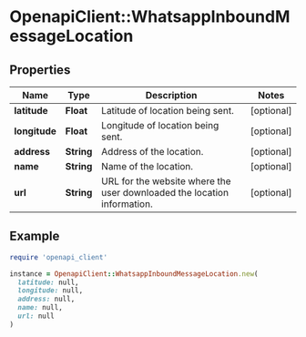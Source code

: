 # OpenapiClient::WhatsappInboundMessageLocation

## Properties

| Name | Type | Description | Notes |
| ---- | ---- | ----------- | ----- |
| **latitude** | **Float** | Latitude of location being sent. | [optional] |
| **longitude** | **Float** | Longitude of location being sent. | [optional] |
| **address** | **String** | Address of the location. | [optional] |
| **name** | **String** | Name of the location. | [optional] |
| **url** | **String** | URL for the website where the user downloaded the location information. | [optional] |

## Example

```ruby
require 'openapi_client'

instance = OpenapiClient::WhatsappInboundMessageLocation.new(
  latitude: null,
  longitude: null,
  address: null,
  name: null,
  url: null
)
```

